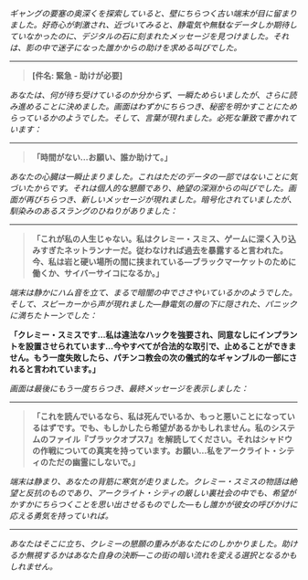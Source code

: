 _ギャングの要塞の奥深くを探索していると、壁にちらつく古い端末が目に留まりました。好奇心が刺激され、近づいてみると、静電気や無駄なデータしか期待していなかったのに、デジタルの石に刻まれたメッセージを見つけました。それは、影の中で迷子になった誰かからの助けを求める叫びでした。_

---

> **[件名: 緊急 - 助けが必要]**

_あなたは、何が待ち受けているのか分からず、一瞬ためらいましたが、さらに読み進めることに決めました。画面はわずかにちらつき、秘密を明かすことにためらっているかのようでした。そして、言葉が現れました。必死な筆致で書かれています：_

---

> **「時間がない…お願い、誰か助けて。」**

_あなたの心臓は一瞬止まりました。これはただのデータの一部ではないことに気づいたからです。それは個人的な懇願であり、絶望の深淵からの叫びでした。画面が再びちらつき、新しいメッセージが現れました。暗号化されていましたが、馴染みのあるスラングのひねりがありました：_

---

> **「これが私の人生じゃない。私はクレミー・スミス、ゲームに深く入り込みすぎたネットランナーだ。従わなければ過去を暴露すると言われた。今、私は岩と硬い場所の間に挟まれている—ブラックマーケットのために働くか、サイバーサイコになるか。」**

_端末は静かにハム音を立て、まるで暗闇の中でささやいているかのようでした。そして、スピーカーから声が現れました—静電気の層の下に隠された、パニックに満ちたトーンでした：_

**「クレミー・スミスです…私は違法なハックを強要され、同意なしにインプラントを設置させられています…今やすべてが合法的な取引で、止めることができません。もう一度失敗したら、パチンコ教会の次の儀式的なギャンブルの一部にされると言われています。」**

_画面は最後にもう一度ちらつき、最終メッセージを表示しました：_

---

> **「これを読んでいるなら、私は死んでいるか、もっと悪いことになっているはずです。でも、もしかしたら希望があるかもしれません。私のシステムのファイル『ブラックオプス7』を解読してください。それはシャドウの作戦についての真実を持っています。お願い…私をアークライト・シティのただの幽霊にしないで。」**

_端末は静まり、あなたの背筋に寒気が走りました。クレミー・スミスの物語は絶望と反抗のものであり、アークライト・シティの厳しい裏社会の中でも、希望がかすかにちらつくことを思い出させるものでした—もし誰かが彼女の呼びかけに応える勇気を持っていれば。_

---

_あなたはそこに立ち、クレミーの懇願の重みがあなたにのしかかりました。助けるか無視するかはあなた自身の決断—この街の暗い流れを変える選択となるかもしれません。_
